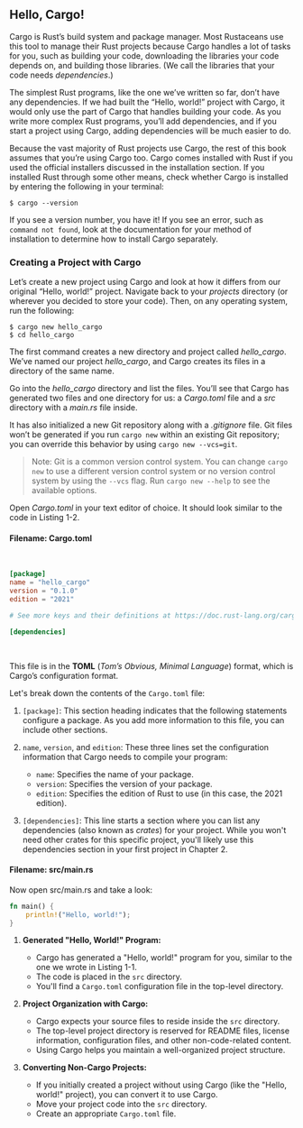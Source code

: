 ## Hello, Cargo!

Cargo is Rust’s build system and package manager. Most Rustaceans use this tool
to manage their Rust projects because Cargo handles a lot of tasks for you,
such as building your code, downloading the libraries your code depends on, and
building those libraries. (We call the libraries that your code needs
*dependencies*.)

The simplest Rust programs, like the one we’ve written so far, don’t have any
dependencies. If we had built the “Hello, world!” project with Cargo, it would
only use the part of Cargo that handles building your code. As you write more
complex Rust programs, you’ll add dependencies, and if you start a project
using Cargo, adding dependencies will be much easier to do.

Because the vast majority of Rust projects use Cargo, the rest of this book
assumes that you’re using Cargo too. Cargo comes installed with Rust if you
used the official installers discussed in the installation section. If you installed Rust
through some other means, check whether Cargo is installed by entering the
following in your terminal:

```console
$ cargo --version
```

If you see a version number, you have it! If you see an error, such as `command
not found`, look at the documentation for your method of installation to
determine how to install Cargo separately.

### Creating a Project with Cargo

Let’s create a new project using Cargo and look at how it differs from our
original “Hello, world!” project. Navigate back to your *projects* directory
(or wherever you decided to store your code). Then, on any operating system,
run the following:

```console
$ cargo new hello_cargo
$ cd hello_cargo
```

The first command creates a new directory and project called *hello_cargo*.
We’ve named our project *hello_cargo*, and Cargo creates its files in a
directory of the same name.

Go into the *hello_cargo* directory and list the files. You’ll see that Cargo
has generated two files and one directory for us: a *Cargo.toml* file and a
*src* directory with a *main.rs* file inside.

It has also initialized a new Git repository along with a *.gitignore* file.
Git files won’t be generated if you run `cargo new` within an existing Git
repository; you can override this behavior by using `cargo new --vcs=git`.

> Note: Git is a common version control system. You can change `cargo new` to
> use a different version control system or no version control system by using
> the `--vcs` flag. Run `cargo new --help` to see the available options.

Open *Cargo.toml* in your text editor of choice. It should look similar to the
code in Listing 1-2.

#### Filename: Cargo.toml

<Listing number="1-2" file-name="Cargo.toml" caption="Contents of *Cargo.toml* generated by `cargo new`">

```toml
[package]
name = "hello_cargo"
version = "0.1.0"
edition = "2021"

# See more keys and their definitions at https://doc.rust-lang.org/cargo/reference/manifest.html

[dependencies]
```

</Listing>

This file is in the **TOML** (*Tom’s Obvious, Minimal
Language*) format, which is Cargo’s configuration format.

Let's break down the contents of the `Cargo.toml` file:

1. `[package]`: This section heading indicates that the following statements configure a package. As you add more information to this file, you can include other sections.

2. `name`, `version`, and `edition`: These three lines set the configuration information that Cargo needs to compile your program:
   - `name`: Specifies the name of your package.
   - `version`: Specifies the version of your package.
   - `edition`: Specifies the edition of Rust to use (in this case, the 2021 edition).

3. `[dependencies]`: This line starts a section where you can list any dependencies (also known as *crates*) for your project. While you won't need other crates for this specific project, you'll likely use this dependencies section in your first project in Chapter 2.

#### Filename: src/main.rs

Now open src/main.rs and take a look:

```rust
fn main() {
    println!("Hello, world!");
}
```

1. **Generated "Hello, World!" Program:**
   - Cargo has generated a "Hello, world!" program for you, similar to the one we wrote in Listing 1-1.
   - The code is placed in the `src` directory.
   - You'll find a `Cargo.toml` configuration file in the top-level directory.

2. **Project Organization with Cargo:**
   - Cargo expects your source files to reside inside the `src` directory.
   - The top-level project directory is reserved for README files, license information, configuration files, and other non-code-related content.
   - Using Cargo helps you maintain a well-organized project structure.

3. **Converting Non-Cargo Projects:**
   - If you initially created a project without using Cargo (like the "Hello, world!" project), you can convert it to use Cargo.
   - Move your project code into the `src` directory.
   - Create an appropriate `Cargo.toml` file.
